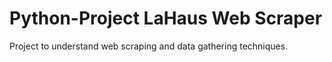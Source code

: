 # Python-Project LaHaus Web Scraper

Project to understand web scraping and data gathering techniques.
